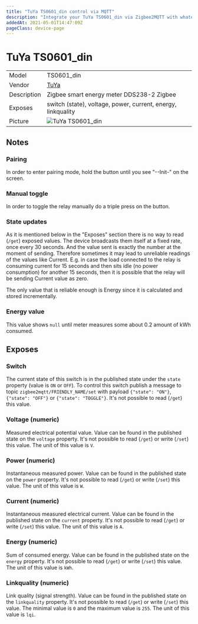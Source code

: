 ```yaml
---
title: "TuYa TS0601_din control via MQTT"
description: "Integrate your TuYa TS0601_din via Zigbee2MQTT with whatever smart home infrastructure you are using without the vendor's bridge or gateway."
addedAt: 2021-05-01T14:47:09Z
pageClass: device-page
---
```


<!-- !!!! -->
<!-- ATTENTION: This file is auto-generated through docgen! -->
<!-- You can only edit the "Notes"-Section between the two comment lines "Notes BEGIN" and "Notes END". -->
<!-- Do not use h1 or h2 heading within "## Notes"-Section. -->
<!-- !!!! -->

# TuYa TS0601_din

|     |     |
|-----|-----|
| Model | TS0601_din  |
| Vendor  | [TuYa](/supported-devices/#v=TuYa)  |
| Description | Zigbee smart energy meter DDS238-2 Zigbee |
| Exposes | switch (state), voltage, power, current, energy, linkquality |
| Picture | ![TuYa TS0601_din](https://www.zigbee2mqtt.io/images/devices/TS0601_din.jpg) |


<!-- Notes BEGIN: You can edit here. Add "## Notes" headline if not already present. -->
## Notes

### Pairing
In order to enter pairing mode, hold the button until you see "--Init-" on the screen.

### Manual toggle
In order to toggle the relay manually do a triple press on the button.

### State updates
As it is mentioned below in the "Exposes" section there is no way to read (`/get`) exposed values. The device broadcasts them itself at a fixed rate, once every 30 seconds. And the value sent is exactly the number at the moment of sending. Therefore sometimes it may lead to unreliable readings of the values like Current. E.g. in case the load connected to the relay is consuming current for 15 seconds and then sits idle (no power consumption) for another 15 seconds, then it is possible that the relay will be sending Current value as zero.

The only value that is reliable enough is Energy since it is calculated and stored incrementally.

### Energy value
This value shows `null` until meter measures some about 0.2 amount of kWh consumed.
<!-- Notes END: Do not edit below this line -->



## Exposes

### Switch 
The current state of this switch is in the published state under the `state` property (value is `ON` or `OFF`).
To control this switch publish a message to topic `zigbee2mqtt/FRIENDLY_NAME/set` with payload `{"state": "ON"}`, `{"state": "OFF"}` or `{"state": "TOGGLE"}`.
It's not possible to read (`/get`) this value.

### Voltage (numeric)
Measured electrical potential value.
Value can be found in the published state on the `voltage` property.
It's not possible to read (`/get`) or write (`/set`) this value.
The unit of this value is `V`.

### Power (numeric)
Instantaneous measured power.
Value can be found in the published state on the `power` property.
It's not possible to read (`/get`) or write (`/set`) this value.
The unit of this value is `W`.

### Current (numeric)
Instantaneous measured electrical current.
Value can be found in the published state on the `current` property.
It's not possible to read (`/get`) or write (`/set`) this value.
The unit of this value is `A`.

### Energy (numeric)
Sum of consumed energy.
Value can be found in the published state on the `energy` property.
It's not possible to read (`/get`) or write (`/set`) this value.
The unit of this value is `kWh`.

### Linkquality (numeric)
Link quality (signal strength).
Value can be found in the published state on the `linkquality` property.
It's not possible to read (`/get`) or write (`/set`) this value.
The minimal value is `0` and the maximum value is `255`.
The unit of this value is `lqi`.

